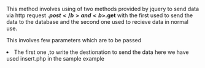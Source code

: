 This method involves using of two methods provided by jquery to send data via http request
<b>$.post</b> and <b>$.get</b> with the first used to send the data to the database and the second one used to recieve data in normal use.
<p>This involves few parameters which are to be passed </p>
<li>The first one ,to write the destionation to send the data here we have used insert.php in the sample example </li>
